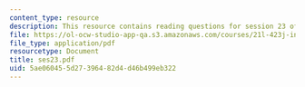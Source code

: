```yaml
---
content_type: resource
description: This resource contains reading questions for session 23 of the course.
file: https://ol-ocw-studio-app-qa.s3.amazonaws.com/courses/21l-423j-introduction-to-anglo-american-folk-music-fall-2005/5ae060455d27396482d4d46b499eb322_ses23.pdf
file_type: application/pdf
resourcetype: Document
title: ses23.pdf
uid: 5ae06045-5d27-3964-82d4-d46b499eb322
---
```

